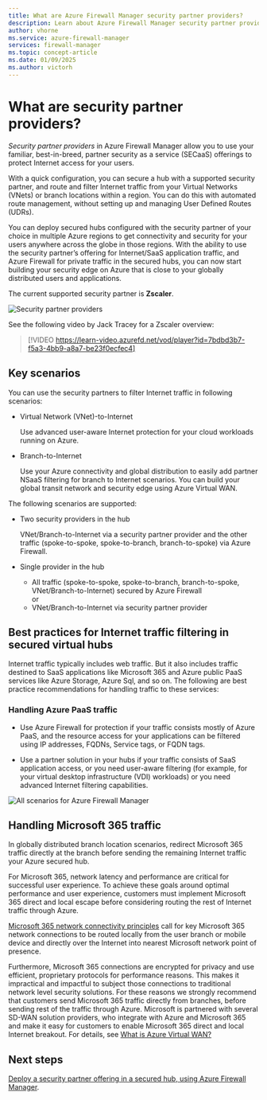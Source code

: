 ```yaml
---
title: What are Azure Firewall Manager security partner providers?
description: Learn about Azure Firewall Manager security partner providers
author: vhorne
ms.service: azure-firewall-manager
services: firewall-manager
ms.topic: concept-article
ms.date: 01/09/2025
ms.author: victorh
---
```


# What are security partner providers?

*Security partner providers* in Azure Firewall Manager allow you to use your familiar, best-in-breed, partner security as a service (SECaaS) offerings to protect Internet access for your users.

With a quick configuration, you can secure a hub with a supported security partner, and route and filter Internet traffic from your Virtual Networks (VNets) or branch locations within a region. You can do this with automated route management, without setting up and managing User Defined Routes (UDRs).

You can deploy secured hubs configured with the security partner of your choice in multiple Azure regions to get connectivity and security for your users anywhere across the globe in those regions. With the ability to use the security partner’s offering for Internet/SaaS application traffic, and Azure Firewall for private traffic in the secured hubs, you can now start building your security edge on Azure that is close to your globally distributed users and applications.

The current supported security partner is **Zscaler**.

![Security partner providers](media/trusted-security-partners/trusted-security-partners.png)

See the following video by Jack Tracey for a Zscaler overview:

 > [!VIDEO https://learn-video.azurefd.net/vod/player?id=7bdbd3b7-f5a3-4bb9-a8a7-be23f0ecfec4]

## Key scenarios

You can use the security partners to filter Internet traffic in following scenarios:

- Virtual Network (VNet)-to-Internet

   Use advanced user-aware Internet protection for your cloud workloads running on Azure.

- Branch-to-Internet

   Use your Azure connectivity and global distribution to easily add partner NSaaS filtering for branch to Internet scenarios. You can build your global transit network and security edge using Azure Virtual WAN.

The following scenarios are supported:
- Two security providers in the hub

   VNet/Branch-to-Internet via a security partner provider and the other traffic (spoke-to-spoke, spoke-to-branch, branch-to-spoke) via Azure Firewall.
- Single provider in the hub

   - All traffic (spoke-to-spoke, spoke-to-branch, branch-to-spoke, VNet/Branch-to-Internet) secured by Azure Firewall<br>
      or
   - VNet/Branch-to-Internet via security partner provider

## Best practices for Internet traffic filtering in secured virtual hubs

Internet traffic typically includes web traffic. But it also includes traffic destined to SaaS applications like Microsoft 365 and Azure public PaaS services like Azure Storage, Azure Sql, and so on. The following are best practice recommendations for handling traffic to these services:

### Handling Azure PaaS traffic
 
- Use Azure Firewall for protection if your traffic consists mostly of Azure PaaS, and the resource access for your applications can be filtered using IP addresses, FQDNs, Service tags, or FQDN tags.

- Use a partner solution in your hubs if your traffic consists of SaaS application access, or you need user-aware filtering (for example, for your virtual desktop infrastructure (VDI) workloads) or you need advanced Internet filtering capabilities.

![All scenarios for Azure Firewall Manager](media/trusted-security-partners/all-scenarios.png)

## Handling Microsoft 365 traffic

In globally distributed branch location scenarios, redirect Microsoft 365 traffic directly at the branch before sending the remaining Internet traffic your Azure secured hub.

For Microsoft 365, network latency and performance are critical for successful user experience. To achieve these goals around optimal performance and user experience, customers must implement Microsoft 365 direct and local escape before considering routing the rest of Internet traffic through Azure.

[Microsoft 365 network connectivity principles](/microsoft-365/enterprise/microsoft-365-network-connectivity-principles) call for key Microsoft 365 network connections to be routed locally from the user branch or mobile device and directly over the Internet into nearest Microsoft network point of presence.

Furthermore, Microsoft 365 connections are encrypted for privacy and use efficient, proprietary protocols for performance reasons. This makes it impractical and impactful to subject those connections to traditional network level security solutions. For these reasons we strongly recommend that customers send Microsoft 365 traffic directly from branches, before sending rest of the traffic through Azure. Microsoft is partnered with several SD-WAN solution providers, who integrate with Azure and Microsoft 365 and make it easy for customers to enable Microsoft 365 direct and local Internet breakout. For details, see [What is Azure Virtual WAN?](../virtual-wan/virtual-wan-about.md)

## Next steps

[Deploy a security partner offering in a secured hub, using Azure Firewall Manager](deploy-trusted-security-partner.md).
